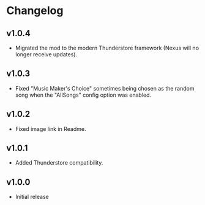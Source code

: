 # Changelog

## v1.0.4

<!--Releasenotes start-->
- Migrated the mod to the modern Thunderstore framework (Nexus will no longer receive updates).
<!--Releasenotes end-->

## v1.0.3

- Fixed "Music Maker's Choice" sometimes being chosen as the random song when the "AllSongs" config option was enabled.

## v1.0.2

- Fixed image link in Readme.

## v1.0.1

- Added Thunderstore compatibility.

## v1.0.0

- Initial release